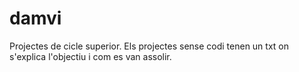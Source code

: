 # damvi
Projectes de cicle superior.
Els projectes sense codi tenen un txt on s'explica l'objectiu i com es van assolir.
